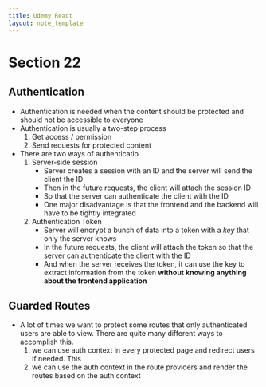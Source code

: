 ```yaml
---
title: Udemy React
layout: note_template
---
```


# Section 22

## Authentication

- Authentication is needed when the content should be protected and should not be accessible to everyone
- Authentication is usually a two-step process
  1. Get access / permission
  2. Send requests for protected content
- There are two ways of authenticatio
  1.  Server-side session
      - Server creates a session with an ID and the server will send the client the ID
      - Then in the future requests, the client will attach the session ID
      - So that the server can authenticate the client with the ID
      - One major disadvantage is that the frontend and the backend will have to be tightly integrated
  2.  Authentication Token
      - Server will encrypt a bunch of data into a token with a _key_ that only the server knows
      - In the future requests, the client will attach the token so that the server can authenticate the client with the ID
      - And when the server receives the token, it can use the key to extract information from the token **without knowing anything about the frontend application**

## Guarded Routes

- A lot of times we want to protect some routes that only authenticated users are able to view. There are quite many different ways to accomplish this.
  1.  we can use auth context in every protected page and redirect users if needed. This
  2.  we can use the auth context in the route providers and render the routes based on the auth context
